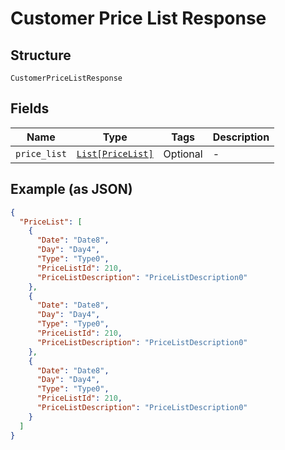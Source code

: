 
# Customer Price List Response

## Structure

`CustomerPriceListResponse`

## Fields

| Name | Type | Tags | Description |
|  --- | --- | --- | --- |
| `price_list` | [`List[PriceList]`](../../doc/models/price-list.md) | Optional | - |

## Example (as JSON)

```json
{
  "PriceList": [
    {
      "Date": "Date8",
      "Day": "Day4",
      "Type": "Type0",
      "PriceListId": 210,
      "PriceListDescription": "PriceListDescription0"
    },
    {
      "Date": "Date8",
      "Day": "Day4",
      "Type": "Type0",
      "PriceListId": 210,
      "PriceListDescription": "PriceListDescription0"
    },
    {
      "Date": "Date8",
      "Day": "Day4",
      "Type": "Type0",
      "PriceListId": 210,
      "PriceListDescription": "PriceListDescription0"
    }
  ]
}
```

